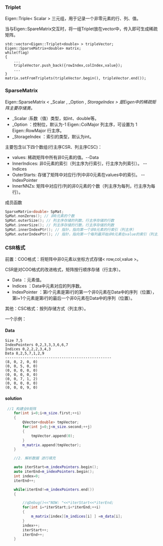 ### Triplet

Eigen::Triple< Scalar >  三元组，用于记录一个非零元素的行、列、值。

当与Eigen::SpareMatrix交互时，将一组Triplet放在vector中，传入即可生成稀疏矩阵。

```
std::vector<Eigen::Triplet<double> > tripleVector;
Eigen::SparseMatrix<double> matrix;
while(flag)
{
	...
	tripleVector.push_back({rowIndex,colIndex,value});
	...
}
matrix.setFromTriplets(tripleVector.begin(), tripleVector.end());
```



### SparseMatrix

Eigen::SparseMatrix < _Scalar , _Option , _StorageIndex > 是Eigen中的稀疏矩阵主要存储类。_

* _Scalar :系数（值）类型，如int、double等。
* _Option ：控制位，默认为-1 Eigen::ColMajor 列主序，可设置为 1 Eigen::RowMajor 行主序。
* _StorageIndex ：索引的类型，默认为int。

主要包含以下四个数组(行主序CSR、列主序CSC)：

* values: 稀疏矩阵中所有非0元素的值。--Data
* InnerIndices: 非0元素的索引（列主序为行索引，行主序为列索引）。 --Indices
* OuterStarts: 存储了矩阵中对应行/列中非0元素在values中的索引。 --IndexPointer
* InnerNNZs: 矩阵中对应行/列的非0元素的个数（列主序为每列，行主序为每行）。

成员函数

```C++
SparseMatrix<double> SpMat;
SpMat.nonZeros(); // 非0元素的个数
SpMat.outerSize(); // 列主序存储的列数，行主序存储的行数
SpMat.innerSize(); // 列主序存储的行数，行主序存储的列数
SpMat.innerIndexPtr(); // 指针，指向第一个非0元素的行索引（列主序）
SpMat.outerIndexPtr(); // 指针，指向第一个每列最开始非0元素在value的索引（列主序）
```



### CSR格式

前置：COO格式：将矩阵中非0元素以坐标方式存储< row,col,value >。

CSR是对COO格式的改进格式，矩阵按行顺序存储（行主序）。

* Data ：元素值。
* Indices ：Data中元素对应的列序数。
* IndexPointer ：第i个元素是第i行的第一个非0元素在Data中的序列（位置），第i+1个元素是第i行的最后一个非0元素在Data中的序列（位置）。 

其他：CSC格式：按列存储方式（列主序）。

一个示例：

#### Data

```
Size 7,5
IndexPointers 0,2,3,3,3,6,6,7
Indices 0,2,2,2,3,4,3
Data 8,2,5,7,1,2,9
-------------------------------------------------
(8, 0, 2, 0, 0)
(0, 0, 5, 0, 0)
(0, 0, 0, 0, 0)
(0, 0, 0, 0, 0)
(0, 0, 7, 1, 2)
(0, 0, 0, 0, 0)
(0, 0, 0, 9, 0)
```

#### solution

```C++
 //1 构建全0矩阵
    for(int i=0;i<m_size.first;++i)
    {
        QVector<double> tmpVector;
        for(int j=0;j<m_size.second;++j)
        {
            tmpVector.append(0);
        }
        m_matrix.append(tmpVector);
    }

    //2. 解析数据 进行填充

    auto iterStart=m_indexPointers.begin();
    auto iterEnd=m_indexPointers.begin();
    int index=0;
    iterEnd++;

    while(iterEnd!=m_indexPointers.end())
    {

        //qDebug()<<"NOW: "<<*iterStart<<*iterEnd;
        for(int i=*iterStart;i<*iterEnd;++i)
        {
            m_matrix[index][m_indices[i] ] =m_data[i];
        }
        index++;
        iterStart++;
        iterEnd++;
    }

```

